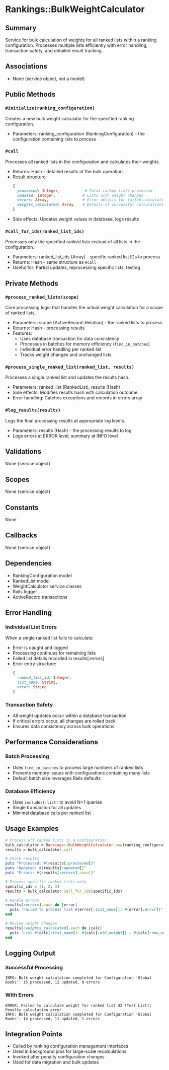 # Rankings::BulkWeightCalculator

## Summary
Service for bulk calculation of weights for all ranked lists within a ranking configuration. Processes multiple lists efficiently with error handling, transaction safety, and detailed result tracking.

## Associations
- None (service object, not a model)

## Public Methods

### `#initialize(ranking_configuration)`
Creates a new bulk weight calculator for the specified ranking configuration.
- Parameters: ranking_configuration (RankingConfiguration) - the configuration containing lists to process

### `#call`
Processes all ranked lists in the configuration and calculates their weights.
- Returns: Hash - detailed results of the bulk operation
- Result structure:
  ```ruby
  {
    processed: Integer,           # Total ranked lists processed
    updated: Integer,            # Lists with weight changes
    errors: Array,               # Error details for failed calculations
    weights_calculated: Array    # Details of successful calculations
  }
  ```
- Side effects: Updates weight values in database, logs results

### `#call_for_ids(ranked_list_ids)`
Processes only the specified ranked lists instead of all lists in the configuration.
- Parameters: ranked_list_ids (Array<Integer>) - specific ranked list IDs to process
- Returns: Hash - same structure as `#call`
- Useful for: Partial updates, reprocessing specific lists, testing

## Private Methods

### `#process_ranked_lists(scope)`
Core processing logic that handles the actual weight calculation for a scope of ranked lists.
- Parameters: scope (ActiveRecord::Relation) - the ranked lists to process
- Returns: Hash - processing results
- Features:
  - Uses database transaction for data consistency
  - Processes in batches for memory efficiency (`find_in_batches`)
  - Individual error handling per ranked list
  - Tracks weight changes and unchanged lists

### `#process_single_ranked_list(ranked_list, results)`
Processes a single ranked list and updates the results hash.
- Parameters: ranked_list (RankedList), results (Hash)
- Side effects: Modifies results hash with calculation outcome
- Error handling: Catches exceptions and records in errors array

### `#log_results(results)`
Logs the final processing results at appropriate log levels.
- Parameters: results (Hash) - the processing results to log
- Logs errors at ERROR level, summary at INFO level

## Validations
None (service object)

## Scopes
None (service object)

## Constants
None

## Callbacks
None (service object)

## Dependencies
- RankingConfiguration model
- RankedList model  
- WeightCalculator service classes
- Rails logger
- ActiveRecord transactions

## Error Handling

### Individual List Errors
When a single ranked list fails to calculate:
- Error is caught and logged
- Processing continues for remaining lists
- Failed list details recorded in results[:errors]
- Error entry structure:
  ```ruby
  {
    ranked_list_id: Integer,
    list_name: String,
    error: String
  }
  ```

### Transaction Safety
- All weight updates occur within a database transaction
- If critical errors occur, all changes are rolled back
- Ensures data consistency across bulk operations

## Performance Considerations

### Batch Processing
- Uses `find_in_batches` to process large numbers of ranked lists
- Prevents memory issues with configurations containing many lists
- Default batch size leverages Rails defaults

### Database Efficiency
- Uses `includes(:list)` to avoid N+1 queries
- Single transaction for all updates
- Minimal database calls per ranked list

## Usage Examples

```ruby
# Process all ranked lists in a configuration
bulk_calculator = Rankings::BulkWeightCalculator.new(ranking_configuration)
results = bulk_calculator.call

# Check results
puts "Processed: #{results[:processed]}"
puts "Updated: #{results[:updated]}"
puts "Errors: #{results[:errors].count}"

# Process specific ranked lists only
specific_ids = [1, 2, 3]
results = bulk_calculator.call_for_ids(specific_ids)

# Handle errors
results[:errors].each do |error|
  puts "Failed to process list #{error[:list_name]}: #{error[:error]}"
end

# Review weight changes
results[:weights_calculated].each do |calc|
  puts "List #{calc[:list_name]}: #{calc[:old_weight]} → #{calc[:new_weight]}"
end
```

## Logging Output

### Successful Processing
```
INFO: Bulk weight calculation completed for Configuration 'Global Books': 15 processed, 12 updated, 0 errors
```

### With Errors
```
ERROR: Failed to calculate weight for ranked list 42 (Test List): Penalty calculation error
INFO: Bulk weight calculation completed for Configuration 'Global Books': 14 processed, 11 updated, 1 errors
```

## Integration Points
- Called by ranking configuration management interfaces
- Used in background jobs for large-scale recalculations  
- Invoked after penalty configuration changes
- Used for data migration and bulk updates 